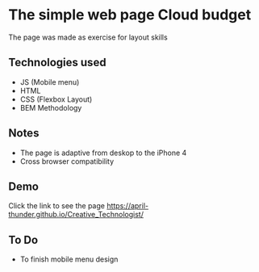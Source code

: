 
# The simple web page Cloud budget

The page was made as exercise for layout skills

## Technologies used

- JS (Mobile menu)
- HTML
- CSS (Flexbox Layout)
- BEM Methodology

## Notes

- The page is adaptive from deskop to the iPhone 4
- Сross browser compatibility
## Demo

Click the link to see the page https://april-thunder.github.io/Creative_Technologist/

## To Do

- To finish mobile menu design




